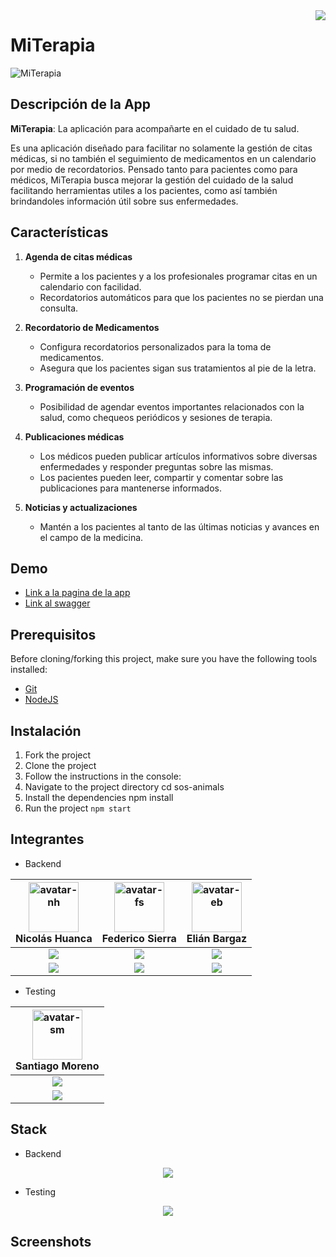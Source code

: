 <img align="right" src="https://visitor-badge.laobi.icu/badge?page_id=Elibar19.s15-19-t-java-react-personal" />


# MiTerapia
![MiTerapia](https://github.com/Elibar19/s15-19-t-java-react-personal-/assets/111662767/da5f4dbe-e1c5-4ce1-ba3d-1b8da306cde5)

## Descripción de la App

__MiTerapia__: La aplicación para acompañarte en el cuidado de tu salud.

Es una aplicación diseñado para facilitar no solamente la gestión de citas médicas, si no también el seguimiento de medicamentos en un calendario por medio de recordatorios. 
Pensado tanto para pacientes como para médicos, MiTerapia busca mejorar la gestión del cuidado de la salud facilitando herramientas utiles a los pacientes, como así también brindandoles información útil sobre sus enfermedades.


## Características

1. **Agenda de citas médicas**
   - Permite a los pacientes y a los profesionales programar citas en un calendario con facilidad.
   - Recordatorios automáticos para que los pacientes no se pierdan una consulta.

2. **Recordatorio de Medicamentos**
   - Configura recordatorios personalizados para la toma de medicamentos.
   - Asegura que los pacientes sigan sus tratamientos al pie de la letra.

3. **Programación de eventos**
   - Posibilidad de agendar eventos importantes relacionados con la salud, como chequeos periódicos y sesiones de terapia.

4. **Publicaciones médicas**
   - Los médicos pueden publicar artículos informativos sobre diversas enfermedades y responder preguntas sobre las mismas.
   - Los pacientes pueden leer, compartir y comentar sobre las publicaciones para mantenerse informados.
     
5. **Noticias y actualizaciones**
   - Mantén a los pacientes al tanto de las últimas noticias y avances en el campo de la medicina.

## Demo

- [Link a la pagina de la app](https://www.google.com)
- [Link al swagger](https://www.google.com)


## Prerequisitos

Before cloning/forking this project, make sure you have the following tools installed:

- [Git](https://git-scm.com/downloads "Git Download Page")
- [NodeJS](https://nodejs.org/en/download/ "NodeJs Download Page")


## Instalación

1. Fork the project
2. Clone the project
3. Follow the instructions in the console:
4. Navigate to the project directory cd sos-animals
5. Install the dependencies npm install
6. Run the project `npm start`


## Integrantes

- Backend

|                           <img src="https://avatars.githubusercontent.com/u/91564340?v=4" title="avatar-nh" width="80" height="80"><br/>Nicolás Huanca                           |                               <img src="https://avatars.githubusercontent.com/u/111662767?v=4" title="avatar-fs" width="80" height="80"><br/>Federico Sierra                                |                                 <img src="https://avatars.githubusercontent.com/u/122175106?v=4" title="avatar-eb" width="80" height="80"><br/>Elián Bargaz                                 |
|:--------------------------------------------------------------------------------------------------------------------------------------------------------------------------------:|:-------------------------------------------------------------------------------------------------------------------------------------------------------------------------------------------:|:-------------------------------------------------------------------------------------------------------------------------------------------------------------------------------------------:|
| <a href="https://www.linkedin.com/in/nicolas-huanca/"><img src="https://img.shields.io/badge/linkedin%20-%230077B5.svg?&style=for-the-badge&logo=linkedin&logoColor=white"/></a> | <a href="https://www.linkedin.com/in/federico-sierra-516030235/"><img src="https://img.shields.io/badge/linkedin%20-%230077B5.svg?&style=for-the-badge&logo=linkedin&logoColor=white"/></a> | <a href="https://www.linkedin.com/in/federico-sierra-516030235/"><img src="https://img.shields.io/badge/linkedin%20-%230077B5.svg?&style=for-the-badge&logo=linkedin&logoColor=white"/></a> | 
|          <a href="https://github.com/nicolas2289h/"><img src="https://img.shields.io/badge/github-%23121011.svg?&style=for-the-badge&logo=github&logoColor=white"/></a>          |                <a href="https://github.com/federicojsd"><img src="https://img.shields.io/badge/github-%23121011.svg?&style=for-the-badge&logo=github&logoColor=white"/></a>                 |                  <a href="https://github.com/Elibar19"><img src="https://img.shields.io/badge/github-%23121011.svg?&style=for-the-badge&logo=github&logoColor=white"/></a>                  |

- Testing

|                          <img src="https://avatars.githubusercontent.com/u/165205016?v=4" title="avatar-sm" width="80" height="80"><br/>Santiago Moreno                           |
|:---------------------------------------------------------------------------------------------------------------------------------------------------------------------------------:|
| <a href="https://www.linkedin.com/in/santiagoamoreno/"><img src="https://img.shields.io/badge/linkedin%20-%230077B5.svg?&style=for-the-badge&logo=linkedin&logoColor=white"/></a> |
|         <a href="https://github.com/SantiagoMoreno98"><img src="https://img.shields.io/badge/github-%23121011.svg?&style=for-the-badge&logo=github&logoColor=white"/></a>         |


## Stack

- Backend
<div align="center">
    <img src="https://skillicons.dev/icons?i=java,react,css,vscode,github,git,mysql" /><br>
</div>

- Testing
<div align="center">
    <img src="https://skillicons.dev/icons?i=bootstrap,mui,postman,jira" /><br>
</div>


## Screenshots
